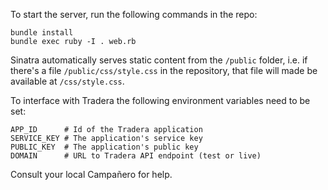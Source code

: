 To start the server, run the following commands in the repo:

    bundle install
    bundle exec ruby -I . web.rb

Sinatra automatically serves static content from the `/public` folder,
i.e. if there's a file `/public/css/style.css` in the repository, that
file will made be available at `/css/style.css`.

To interface with Tradera the following environment variables need to 
be set:

    APP_ID      # Id of the Tradera application
    SERVICE_KEY # The application's service key
    PUBLIC_KEY  # The application's public key
    DOMAIN      # URL to Tradera API endpoint (test or live)

Consult your local Campañero for help.
